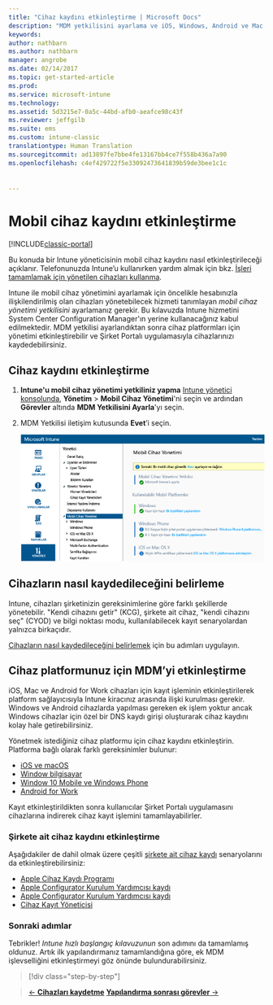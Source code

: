 ```yaml
---
title: "Cihaz kaydını etkinleştirme | Microsoft Docs"
description: "MDM yetkilisini ayarlama ve iOS, Windows, Android ve Mac cihazları için kaydı etkinleştirme."
keywords: 
author: nathbarn
ms.author: nathbarn
manager: angrobe
ms.date: 02/14/2017
ms.topic: get-started-article
ms.prod: 
ms.service: microsoft-intune
ms.technology: 
ms.assetid: 5d3215e7-0a5c-44bd-afb0-aeafce98c43f
ms.reviewer: jeffgilb
ms.suite: ems
ms.custom: intune-classic
translationtype: Human Translation
ms.sourcegitcommit: ad13897fe7bbe4fe13167bb4ce7f558b436a7a90
ms.openlocfilehash: c4ef429722f5e33092473641839b59de3bee1c1c


---
```


# <a name="enable-enrollment-for-mobile-devices"></a>Mobil cihaz kaydını etkinleştirme

[!INCLUDE[classic-portal](../includes/classic-portal.md)]

Bu konuda bir Intune yöneticisinin mobil cihaz kaydını nasıl etkinleştirileceği açıklanır. Telefonunuzda Intune’u kullanırken yardım almak için bkz. [İşleri tamamlamak için yönetilen cihazları kullanma](https://docs.microsoft.com/intune/enduser/company-portal-frequently-asked-questions). 

Intune ile mobil cihaz yönetimini ayarlamak için öncelikle hesabınızla ilişkilendirilmiş olan cihazları yönetebilecek hizmeti tanımlayan *mobil cihaz yönetimi yetkilisini* ayarlamanız gerekir. Bu kılavuzda Intune hizmetini System Center Configuration Manager'ın yerine kullanacağınız kabul edilmektedir. MDM yetkilisi ayarlandıktan sonra cihaz platformları için yönetimi etkinleştirebilir ve Şirket Portalı uygulamasıyla cihazlarınızı kaydedebilirsiniz.

## <a name="enable-device-enrollment"></a>Cihaz kaydını etkinleştirme

1. **Intune'u mobil cihaz yönetimi yetkiliniz yapma**
    [Intune yönetici konsolunda](https://manage.microsoft.com/), **Yönetim** > **Mobil Cihaz Yönetimi**'ni seçin ve ardından **Görevler** altında **MDM Yetkilisini Ayarla**'yı seçin.  

2. MDM Yetkilisi iletişim kutusunda **Evet**’i seçin.

    ![Yönetim konsolu. mdm olarak Intune’u ayarlama](./media/mdmAuthority.png)

## <a name="choose-how-to-enroll-devices"></a>Cihazların nasıl kaydedileceğini belirleme

Intune, cihazları şirketinizin gereksinimlerine göre farklı şekillerde yönetebilir. "Kendi cihazını getir" (KCG), şirkete ait cihaz, "kendi cihazını seç" (CYOD) ve bilgi noktası modu, kullanılabilecek kayıt senaryolardan yalnızca birkaçıdır.

[Cihazların nasıl kaydedileceğini belirlemek](choose-how-to-enroll-devices1.md) için bu adımları uygulayın.

## <a name="enable-mdm-for-your-device-platform"></a>Cihaz platformunuz için MDM’yi etkinleştirme
iOS, Mac ve Android for Work cihazları için kayıt işleminin etkinleştirilerek platform sağlayıcısıyla Intune kiracınız arasında ilişki kurulması gerekir. Windows ve Android cihazlarda yapılması gereken ek işlem yoktur ancak Windows cihazlar için özel bir DNS kaydı girişi oluşturarak cihaz kaydını kolay hale getirebilirsiniz.

Yönetmek istediğiniz cihaz platformu için cihaz kaydını etkinleştirin. Platforma bağlı olarak farklı gereksinimler bulunur:

-  [iOS ve macOS](https://docs.microsoft.com/intune/deploy-use/set-up-ios-and-mac-management-with-microsoft-intune)
-  [Window bilgisayar](https://docs.microsoft.com/intune/deploy-use/set-up-windows-device-management-with-microsoft-intune)
-  [Window 10 Mobile ve Windows Phone](https://docs.microsoft.com/intune/deploy-use/set-up-windows-phone-management-with-microsoft-intune)
- [Android for Work](https://docs.microsoft.com/intune/deploy-use/set-up-android-for-work)

Kayıt etkinleştirildikten sonra kullanıcılar Şirket Portalı uygulamasını cihazlarına indirerek cihaz kayıt işlemini tamamlayabilirler.

### <a name="enable-company-owned-device-enrollment"></a>Şirkete ait cihaz kaydını etkinleştirme
Aşağıdakiler de dahil olmak üzere çeşitli [şirkete ait cihaz kaydı](https://docs.microsoft.com/intune/deploy-use/manage-corporate-owned-devices) senaryolarını da etkinleştirebilirsiniz:
- [Apple Cihaz Kaydı Programı](https://docs.microsoft.com/intune/deploy-use/ios-device-enrollment-program-in-microsoft-intune)
- [Apple Configurator Kurulum Yardımcısı kaydı](https://docs.microsoft.com/intune/deploy-use/ios-setup-assistant-enrollment-in-microsoft-intune)
- [Apple Configurator Kurulum Yardımcısı kaydı](https://docs.microsoft.com/intune/deploy-use/ios-direct-enrollment-in-microsoft-intune)
- [Cihaz Kayıt Yöneticisi](https://docs.microsoft.com/intune/deploy-use/enroll-corporate-owned-devices-with-the-device-enrollment-manager-in-microsoft-intune)

### <a name="next-steps"></a>Sonraki adımlar
Tebrikler! *Intune hızlı başlangıç kılavuzunun* son adımını da tamamlamış oldunuz. Artık ilk yapılandırmanız tamamlandığına göre, ek MDM işlevselliğini etkinleştirmeyi göz önünde bulundurabilirsiniz.

>[!div class="step-by-step"]

>[&larr; **Cihazları kaydetme**](.\start-with-a-paid-subscription-to-microsoft-intune-step-8.md)     [**Yapılandırma sonrası görevler** &rarr;](.\post-configuration-tasks.md)  



<!--HONumber=Feb17_HO3-->


